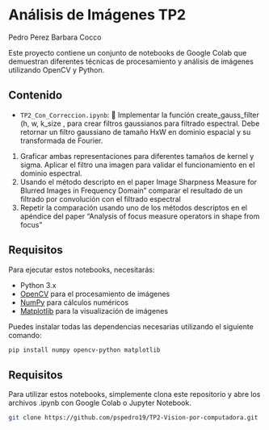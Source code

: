 # Análisis de Imágenes TP2

Pedro Perez 
Barbara Cocco

Este proyecto contiene un conjunto de notebooks de Google Colab que demuestran diferentes técnicas de procesamiento y análisis de imágenes utilizando OpenCV y Python.

## Contenido

- `TP2_Con_Correccion.ipynb`: 
Implementar la función
create_gauss_filter (h, w, k_size , para crear filtros gaussianos para
filtrado espectral. Debe retornar un filtro gaussiano de tamaño HxW en dominio espacial y su transformada
de Fourier.

1. Graficar ambas representaciones para diferentes tamaños de kernel y sigma. Aplicar el filtro una imagen para validar el funcionamiento en el dominio espectral.
2. Usando el método descripto en el paper Image Sharpness Measure for Blurred Images in Frequency Domain” comparar el resultado de un filtrado por convolución con el filtrado espectral
3. Repetir la comparación usando uno de los métodos descriptos en el apéndice del paper “Analysis of focus measure operators in shape from focus”

## Requisitos

Para ejecutar estos notebooks, necesitarás:

- Python 3.x
- [OpenCV](https://opencv.org/) para el procesamiento de imágenes
- [NumPy](https://numpy.org/) para cálculos numéricos
- [Matplotlib](https://matplotlib.org/) para la visualización de imágenes

Puedes instalar todas las dependencias necesarias utilizando el siguiente comando:

```bash
pip install numpy opencv-python matplotlib
```
## Requisitos

Para utilizar estos notebooks, simplemente clona este repositorio y abre los archivos .ipynb con Google Colab o Jupyter Notebook.

```bash
git clone https://github.com/pspedro19/TP2-Vision-por-computadora.git

```
